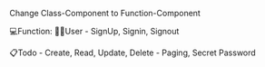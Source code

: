 Change Class-Component to Function-Component 


💻Function: 
  🧑🏻User - SignUp, Signin, Signout
  
  📋Todo - Create, Read, Update, Delete
         - Paging, Secret Password
